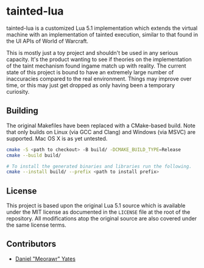 # tainted-lua

tainted-lua is a customized Lua 5.1 implementation which extends the virtual machine with an implementation of tainted execution, similar to that found in the UI APIs of World of Warcraft.

This is mostly just a toy project and shouldn't be used in any serious capacity. It's the product wanting to see if theories on the implementation of the taint mechanism found ingame match up with reality. The current state of this project is bound to have an extremely large number of inaccuracies compared to the real environment. Things may improve over time, or this may just get dropped as only having been a temporary curiosity.

## Building

The original Makefiles have been replaced with a CMake-based build. Note that only builds on Linux (via GCC and Clang) and Windows (via MSVC) are supported. Mac OS X is as yet untested.

```sh
cmake -S <path to checkout> -B build/ -DCMAKE_BUILD_TYPE=Release
cmake --build build/

# To install the generated binaries and libraries run the following.
cmake --install build/ --prefix <path to install prefix>
```

## License

This project is based upon the original Lua 5.1 source which is available under the MIT license as documented in the `LICENSE` file at the root of the repository. All modifications atop the original source are also covered under the same license terms.

## Contributors

- [Daniel "Meorawr" Yates](https://github.com/meorawr)
